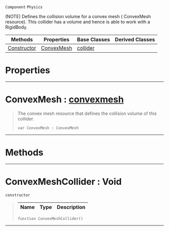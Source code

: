  `Component` `Physics`



(NOTE) Defines the collision volume for a convex mesh ( ConvexMesh resource). This collider has a volume and hence is able to work with a RigidBody.

|Methods|Properties|Base Classes|Derived Classes|
|---|---|---|---|
|[ Constructor](https://github.com/ArendDanielek/ZeroDocsTest/blob/master/code_reference/class_reference/convexmeshcollider.markdown#convexmeshcollider-void)|[ ConvexMesh](https://github.com/ArendDanielek/ZeroDocsTest/blob/master/code_reference/class_reference/convexmeshcollider.markdown#convexmesh-zero-engine-d)|[collider](https://github.com/ArendDanielek/ZeroDocsTest/blob/master/code_reference/class_reference/collider.markdown)| |


 #  Properties


---  
 #  ConvexMesh : [convexmesh](https://github.com/ArendDanielek/ZeroDocsTest/blob/master/code_reference/class_reference/convexmesh.markdown)

> The convex mesh resource that defines the collision volume of this collider.
> ``` lang=cpp, name=Zilch
> var ConvexMesh : ConvexMesh


---  
 #  Methods


---  
 #  ConvexMeshCollider : Void

 `constructor`

> 
> |Name|Type|Description|
> |---|---|---|
> ``` lang=cpp, name=Zilch
> function ConvexMeshCollider()
> ``` 


---  
 
  
  
  
  
  
  
  

 